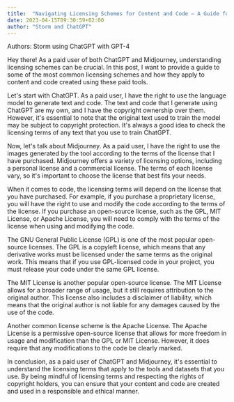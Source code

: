 ```yaml
---
title:  "Navigating Licensing Schemes for Content and Code – A Guide for Paid Users"
date: 2023-04-15T09:30:59+02:00
author: "Storm and ChatGPT"
---
```


Authors: Storm using ChatGPT with GPT-4

Hey there! As a paid user of both ChatGPT and Midjourney, understanding licensing schemes can be crucial. In this post, I want to provide a guide to some of the most common licensing schemes and how they apply to content and code created using these paid tools.

Let's start with ChatGPT. As a paid user, I have the right to use the language model to generate text and code. The text and code that I generate using ChatGPT are my own, and I have the copyright ownership over them. However, it's essential to note that the original text used to train the model may be subject to copyright protection. It's always a good idea to check the licensing terms of any text that you use to train ChatGPT.

Now, let's talk about Midjourney. As a paid user, I have the right to use the images generated by the tool according to the terms of the license that I have purchased. Midjourney offers a variety of licensing options, including a personal license and a commercial license. The terms of each license vary, so it's important to choose the license that best fits your needs.

When it comes to code, the licensing terms will depend on the license that you have purchased. For example, if you purchase a proprietary license, you will have the right to use and modify the code according to the terms of the license. If you purchase an open-source license, such as the GPL, MIT License, or Apache License, you will need to comply with the terms of the license when using and modifying the code.

The GNU General Public License (GPL) is one of the most popular open-source licenses. The GPL is a copyleft license, which means that any derivative works must be licensed under the same terms as the original work. This means that if you use GPL-licensed code in your project, you must release your code under the same GPL license.

The MIT License is another popular open-source license. The MIT License allows for a broader range of usage, but it still requires attribution to the original author. This license also includes a disclaimer of liability, which means that the original author is not liable for any damages caused by the use of the code.

Another common license scheme is the Apache License. The Apache License is a permissive open-source license that allows for more freedom in usage and modification than the GPL or MIT License. However, it does require that any modifications to the code be clearly marked.

In conclusion, as a paid user of ChatGPT and Midjourney, it's essential to understand the licensing terms that apply to the tools and datasets that you use. By being mindful of licensing terms and respecting the rights of copyright holders, you can ensure that your content and code are created and used in a responsible and ethical manner.